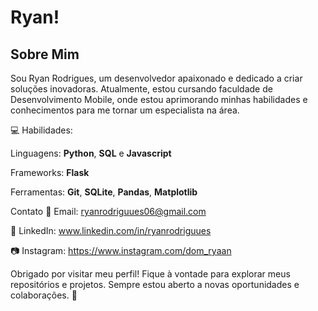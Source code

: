 # Ryan!

## Sobre Mim
 Sou Ryan Rodrigues, um desenvolvedor apaixonado e dedicado a criar soluções inovadoras. Atualmente, estou cursando faculdade de Desenvolvimento Mobile, onde estou aprimorando minhas habilidades e conhecimentos para me tornar um especialista na área.

💻 Habilidades:

Linguagens: **Python**, **SQL** e **Javascript**

Frameworks: **Flask**

Ferramentas: **Git**, **SQLite**, **Pandas**, **Matplotlib**

Contato
📧 Email: ryanrodriguues06@gmail.com 

💼 LinkedIn: www.linkedin.com/in/ryanrodriguues

📷 Instagram: https://www.instagram.com/dom_ryaan

Obrigado por visitar meu perfil! Fique à vontade para explorar meus repositórios e projetos. Sempre estou aberto a novas oportunidades e colaborações. 🚀

